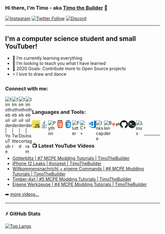 ### Hi there, I'm Timo - aka [Timo the Builder][youtube] 👋

[![Instagram](https://img.shields.io/badge/Follow%20%40timothebuilder-Click-%23E4405F?logo=instagram&logoColor=%23E4405F&style=for-the-badge)](https://instagram.com/timothebuilder)
[![Twitter Follow](https://img.shields.io/twitter/follow/timothebuilder?color=1DA1F2&logo=twitter&style=for-the-badge)](https://twitter.com/intent/follow?original_referer=https://github.com/timothebuilder&screen_name=timothebuilder)
[![Discord](https://img.shields.io/discord/717810385436016701?color=%237289DA&label=Join+my+Discord&logo=discord&logoColor=%237289DA&style=for-the-badge)](https://discord.gg/uN3RCBp)

---

## I'm a computer science student and small YouTuber!

- 🌱 I’m currently learning everything
- 👯 I’m looking to teach you what I have learned
- 🥅 2020 Goals: Contribute more to Open Source projects
- ⚡ I love to draw and dance

### Connect with me:

[<img align="left" alt="timothebuilder | YouTube" width="22px" src="https://cdn.jsdelivr.net/npm/simple-icons@v3/icons/youtube.svg" />][youtube]
[<img align="left" alt="timothebuilder | Twitter" width="22px" src="https://cdn.jsdelivr.net/npm/simple-icons@v3/icons/twitter.svg" />][twitter]
[<img align="left" alt="timothebuilder | Discord" width="22px" src="https://cdn.jsdelivr.net/npm/simple-icons@v3/icons/discord.svg" />][discord]
[<img align="left" alt="timothebuilder | Instagram" width="22px" src="https://cdn.jsdelivr.net/npm/simple-icons@v3/icons/instagram.svg" />][instagram]

<br />

### Languages and Tools:

[<img align="left" alt="JavaScript" width="26px" src="https://raw.githubusercontent.com/github/explore/80688e429a7d4ef2fca1e82350fe8e3517d3494d/topics/javascript/javascript.png" />][youtube]
[<img align="left" alt="Java" width="26px" src="https://github.com/simple-icons/simple-icons/blob/develop/icons/java.svg" />][youtube]
[<img align="left" alt="Python" width="26px" src="https://github.com/simple-icons/simple-icons/blob/develop/icons/python.svg" />][youtube]
[<img align="left" alt="HTML5" width="26px" src="https://raw.githubusercontent.com/github/explore/80688e429a7d4ef2fca1e82350fe8e3517d3494d/topics/html/html.png" />][youtube]
[<img align="left" alt="CSS3" width="26px" src="https://raw.githubusercontent.com/github/explore/80688e429a7d4ef2fca1e82350fe8e3517d3494d/topics/css/css.png" />][youtube]
[<img align="left" alt="Flutter" width="26px" src="https://github.com/simple-icons/simple-icons/blob/develop/icons/flutter.svg" />][youtube]
[<img align="left" alt="C++" width="26px" src="https://github.com/simple-icons/simple-icons/blob/develop/icons/cplusplus.svg" />][youtube]

[<img align="left" alt="Visual Studio Code" width="26px" src="https://raw.githubusercontent.com/github/explore/80688e429a7d4ef2fca1e82350fe8e3517d3494d/topics/visual-studio-code/visual-studio-code.png" />][youtube]
[<img align="left" alt="Inkscape" width="26px" src="https://github.com/simple-icons/simple-icons/blob/develop/icons/inkscape.svg" />][youtube]
[<img align="left" alt="Blender" width="26px" src="https://github.com/simple-icons/simple-icons/blob/develop/icons/blender.svg" />][youtube]
[<img align="left" alt="Git" width="26px" src="https://raw.githubusercontent.com/github/explore/80688e429a7d4ef2fca1e82350fe8e3517d3494d/topics/git/git.png" />][youtube]
[<img align="left" alt="GitHub" width="26px" src="https://raw.githubusercontent.com/github/explore/78df643247d429f6cc873026c0622819ad797942/topics/github/github.png" />][youtube]

[<img align="left" alt="Terminal" width="26px" src="https://raw.githubusercontent.com/github/explore/80688e429a7d4ef2fca1e82350fe8e3517d3494d/topics/terminal/terminal.png" />][youtube]
[<img align="left" alt="Linux" width="26px" src="https://github.com/simple-icons/simple-icons/blob/develop/icons/linux.svg" />][youtube]


<br />
<br />

---

### 📺 Latest YouTube Videos

<!-- YOUTUBE:START -->
- [Götterblitz | #7 MCPE Modding Tutorials | TimoTheBuilder](https://www.youtube.com/watch?v=_hb4jwwSRAY)
- [iPhone 12 Leaks | Konzept | TimoTheBuilder](https://www.youtube.com/watch?v=7mRwo-ly3L8)
- [Willkommensnachricht + eigene Commands | #6 MCPE Modding Tutorials | TimoTheBuilder](https://www.youtube.com/watch?v=dQ5G5Wls9J4)
- [Timber-Axt | #5 MCPE Modding Tutorials | TimoTheBuilder](https://www.youtube.com/watch?v=5phi4ir5OBU)
- [Eigene Werkzeuge | #4 MCPE Modding Tutorials | TimoTheBuilder](https://www.youtube.com/watch?v=0-_wLGhfWRs)
<!-- YOUTUBE:END -->

➡️ [more videos...](https://youtube.com/timothebuilder)

---

### ⚡ GitHub Stats

[![Top Langs](https://github-readme-stats.vercel.app/api/top-langs/?username=timothebuilder&layout=compact)](https://github.com/timothebuilder)

[twitter]: https://twitter.com/timothebuilder
[youtube]: https://youtube.com/c/TimotheBuilder
[instagram]: https://instagram.com/timothebuilder
[discord]: https://discord.gg/uN3RCBp
